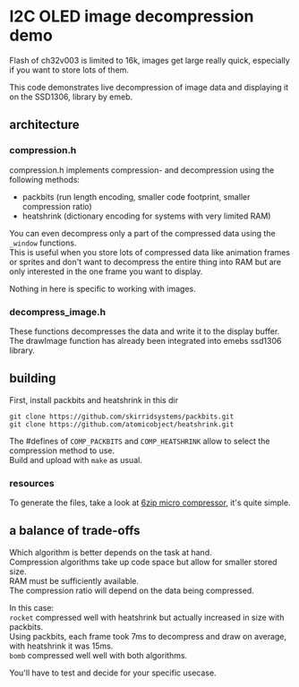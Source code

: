 # I2C OLED image decompression demo

Flash of ch32v003 is limited to 16k, images get large really quick, especially if you want to store lots of them.  

This code demonstrates live decompression of image data and displaying it on the SSD1306, library by emeb.  

## architecture

### compression.h

compression.h implements compression- and decompression using the following methods:
 * packbits (run length encoding, smaller code footprint, smaller compression ratio)
 * heatshrink (dictionary encoding for systems with very limited RAM)

You can even decompress only a part of the compressed data using the `_window` functions.  
This is useful when you store lots of compressed data like animation frames or sprites and don't want to decompress the entire thing into RAM but are only interested in the one frame you want to display.  

Nothing in here is specific to working with images.  

### decompress_image.h

These functions decompresses the data and write it to the display buffer.  
The drawImage function has already been integrated into emebs ssd1306 library.  



## building

First, install packbits and heatshrink in this dir
```
git clone https://github.com/skirridsystems/packbits.git
git clone https://github.com/atomicobject/heatshrink.git
```

The #defines of `COMP_PACKBITS` and `COMP_HEATSHRINK` allow to select the compression method to use.  
Build and upload with `make` as usual.  

### resources

To generate the files, take a look at [6zip micro compressor](https://github.com/recallmenot/6zip_micro_compressor), it's quite simple.

## a balance of trade-offs

Which algorithm is better depends on the task at hand.  
Compression algorithms take up code space but allow for smaller stored size.  
RAM must be sufficiently available.  
The compression ratio will depend on the data being compressed.  

In this case:  
`rocket` compressed well with heatshrink but actually increased in size with packbits.  
Using packbits, each frame took 7ms to decompress and draw on average, with heatshrink it was 15ms.  
`bomb` compressed well well with both algorithms.  

You'll have to test and decide for your specific usecase.
